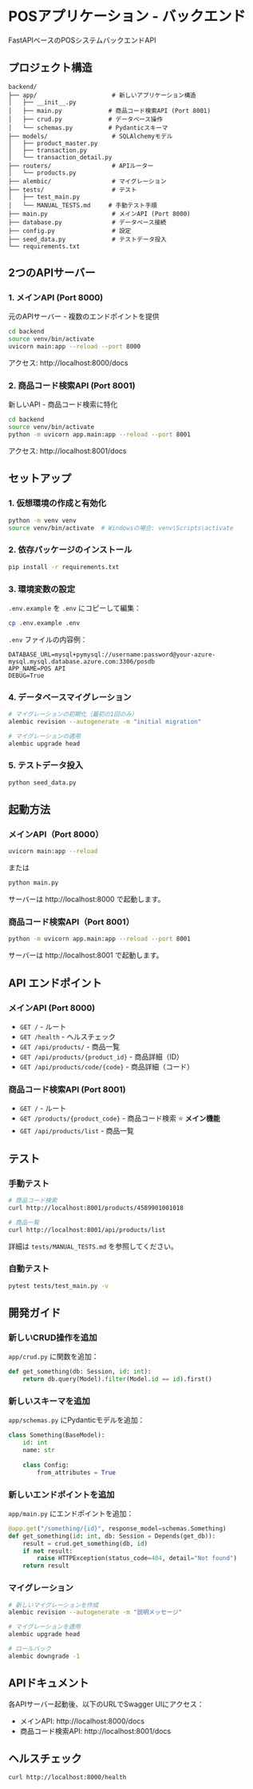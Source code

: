 # POSアプリケーション - バックエンド

FastAPIベースのPOSシステムバックエンドAPI

## プロジェクト構造

```
backend/
├── app/                     # 新しいアプリケーション構造
│   ├── __init__.py
│   ├── main.py             # 商品コード検索API (Port 8001)
│   ├── crud.py             # データベース操作
│   └── schemas.py          # Pydanticスキーマ
├── models/                  # SQLAlchemyモデル
│   ├── product_master.py
│   ├── transaction.py
│   └── transaction_detail.py
├── routers/                 # APIルーター
│   └── products.py
├── alembic/                 # マイグレーション
├── tests/                   # テスト
│   ├── test_main.py
│   └── MANUAL_TESTS.md     # 手動テスト手順
├── main.py                  # メインAPI (Port 8000)
├── database.py              # データベース接続
├── config.py                # 設定
├── seed_data.py             # テストデータ投入
└── requirements.txt
```

## 2つのAPIサーバー

### 1. メインAPI (Port 8000)
元のAPIサーバー - 複数のエンドポイントを提供

```bash
cd backend
source venv/bin/activate
uvicorn main:app --reload --port 8000
```

アクセス: http://localhost:8000/docs

### 2. 商品コード検索API (Port 8001)
新しいAPI - 商品コード検索に特化

```bash
cd backend
source venv/bin/activate
python -m uvicorn app.main:app --reload --port 8001
```

アクセス: http://localhost:8001/docs

## セットアップ

### 1. 仮想環境の作成と有効化

```bash
python -m venv venv
source venv/bin/activate  # Windowsの場合: venv\Scripts\activate
```

### 2. 依存パッケージのインストール

```bash
pip install -r requirements.txt
```

### 3. 環境変数の設定

`.env.example` を `.env` にコピーして編集：

```bash
cp .env.example .env
```

`.env` ファイルの内容例：

```
DATABASE_URL=mysql+pymysql://username:password@your-azure-mysql.mysql.database.azure.com:3306/posdb
APP_NAME=POS API
DEBUG=True
```

### 4. データベースマイグレーション

```bash
# マイグレーションの初期化（最初の1回のみ）
alembic revision --autogenerate -m "initial migration"

# マイグレーションの適用
alembic upgrade head
```

### 5. テストデータ投入

```bash
python seed_data.py
```

## 起動方法

### メインAPI（Port 8000）

```bash
uvicorn main:app --reload
```

または

```bash
python main.py
```

サーバーは http://localhost:8000 で起動します。

### 商品コード検索API（Port 8001）

```bash
python -m uvicorn app.main:app --reload --port 8001
```

サーバーは http://localhost:8001 で起動します。

## API エンドポイント

### メインAPI (Port 8000)

- `GET /` - ルート
- `GET /health` - ヘルスチェック
- `GET /api/products/` - 商品一覧
- `GET /api/products/{product_id}` - 商品詳細（ID）
- `GET /api/products/code/{code}` - 商品詳細（コード）

### 商品コード検索API (Port 8001)

- `GET /` - ルート
- `GET /products/{product_code}` - 商品コード検索 ⭐ **メイン機能**
- `GET /api/products/list` - 商品一覧

## テスト

### 手動テスト

```bash
# 商品コード検索
curl http://localhost:8001/products/4589901001018

# 商品一覧
curl http://localhost:8001/api/products/list
```

詳細は `tests/MANUAL_TESTS.md` を参照してください。

### 自動テスト

```bash
pytest tests/test_main.py -v
```

## 開発ガイド

### 新しいCRUD操作を追加

`app/crud.py` に関数を追加：

```python
def get_something(db: Session, id: int):
    return db.query(Model).filter(Model.id == id).first()
```

### 新しいスキーマを追加

`app/schemas.py` にPydanticモデルを追加：

```python
class Something(BaseModel):
    id: int
    name: str
    
    class Config:
        from_attributes = True
```

### 新しいエンドポイントを追加

`app/main.py` にエンドポイントを追加：

```python
@app.get("/something/{id}", response_model=schemas.Something)
def get_something(id: int, db: Session = Depends(get_db)):
    result = crud.get_something(db, id)
    if not result:
        raise HTTPException(status_code=404, detail="Not found")
    return result
```

### マイグレーション

```bash
# 新しいマイグレーションを作成
alembic revision --autogenerate -m "説明メッセージ"

# マイグレーションを適用
alembic upgrade head

# ロールバック
alembic downgrade -1
```

## APIドキュメント

各APIサーバー起動後、以下のURLでSwagger UIにアクセス：

- メインAPI: http://localhost:8000/docs
- 商品コード検索API: http://localhost:8001/docs

## ヘルスチェック

```bash
curl http://localhost:8000/health
```
